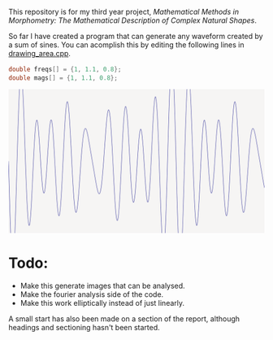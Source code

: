 This repository is for my third year project, *Mathematical Methods in Morphometry: The Mathematical Description of Complex Natural Shapes*.

So far I have created a program that can generate any waveform created by a sum of sines. You can acomplish this by
editing the following lines in [drawing_area.cpp](code/elliptic_fourier/drawing_area.cpp).

```cpp
double freqs[] = {1, 1.1, 0.8};
double mags[] = {1, 1.1, 0.8};
```

![wavy waves](https://raw.githubusercontent.com/ThatChapThere/uni-project/master/images/waves1.png)

# Todo:

* Make this generate images that can be analysed.
* Make the fourier analysis side of the code.
* Make this work elliptically instead of just linearly.

A small start has also been made on a section of the report, although headings and sectioning hasn't been started.
